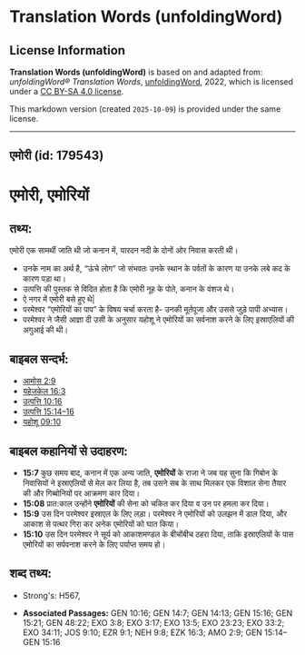 # Translation Words (unfoldingWord)

## License Information

**Translation Words (unfoldingWord)** is based on and adapted from: _unfoldingWord® Translation Words_, [unfoldingWord](https://unfoldingword.org/utw), 2022, which is licensed under a [CC BY-SA 4.0 license](https://creativecommons.org/licenses/by-sa/4.0/legalcode.en).

This markdown version (created `2025-10-09`) is provided under the same license.



--------------------------------

## एमोरी (id: 179543)

एमोरी, एमोरियों
===============

तथ्य:
-----

एमोरी एक सामर्थी जाति थी जो कनान में, यारदन नदी के दोनों ओर निवास करती थी।

* उनके नाम का अर्थ है, “ऊंचे लोग” जो संभवतः उनके स्थान के पर्वतों के कारण या उनके लबे कद के कारण पड़ा था।
* उत्पत्ति की पुस्तक से विदित होता है कि एमोरी नूह के पोते, कनान के वंशज थे।
* ऐ नगर में एमोरी बसे हुए थे\|
* परमेश्वर “एमोरियों का पाप” के विषय चर्चा करता है\- उनकी मूर्तपूजा और उससे जुड़े पापी अभ्यास।
* परमेश्वर ने जैसी आज्ञा दी उसी के अनुसार यहोशू ने एमोरियों का सर्वनाश करने के लिए इस्राएलियों की अगुआई की थी।

बाइबल सन्दर्भ:
--------------

* [आमोस 2:9](https://ref.ly/Amos2:9)
* [यहेजकेल 16:3](https://ref.ly/Ezek16:3)
* [उत्पत्ति 10:16](https://ref.ly/Gen10:16)
* [उत्पत्ति 15:14–16](https://ref.ly/Gen15:14-Gen15:16)
* [यहोशू 09:10](https://ref.ly/Josh9:10)

बाइबल कहानियों से उदाहरण:
-------------------------

* **15:7** कुछ समय बाद, कनान में एक अन्य जाति, **एमोरियों** के राजा ने जब यह सुना कि गिबोन के निवासियों ने इस्राएलियों से मेल कर लिया है, तब उसने सब के साथ मिलकर एक विशाल सेना तैयार की और गिब्बोनियों पर आक्रमण कार दिया।
* **15:08** प्रात:काल उन्होंने **एमोरियों** की सेना को चकित कर दिया व उन पर हमला कर दिया।
* **15:9** उस दिन परमेश्वर इस्राएल के लिए लड़ा। परमेश्वर ने एमोरियों को उलझन में डाल दिया, और आकाश से पत्थर गिरा कर अनेक एमोरियों को घात किया।
* **15:10** उस दिन परमेश्वर ने सूर्य को आकाशमण्डल के बीचोंबीच ठहरा दिया, ताकि इस्राएलियों के पास एमोरियों का सर्पवनाश करने के लिए पर्याप्त समय हो।

शब्द तथ्य:
----------

* Strong's: H567,

* **Associated Passages:** GEN 10:16; GEN 14:7; GEN 14:13; GEN 15:16; GEN 15:21; GEN 48:22; EXO 3:8; EXO 3:17; EXO 13:5; EXO 23:23; EXO 33:2; EXO 34:11; JOS 9:10; EZR 9:1; NEH 9:8; EZK 16:3; AMO 2:9; GEN 15:14–GEN 15:16

